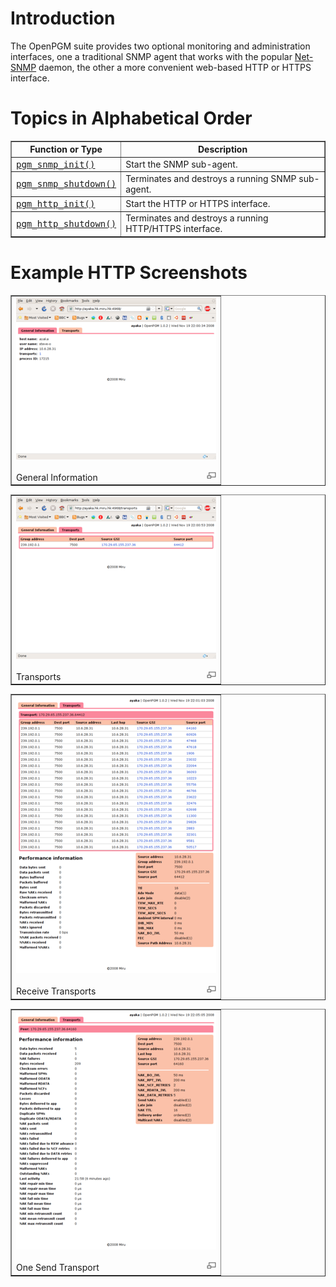 # Introduction #
The OpenPGM suite provides two optional monitoring and administration interfaces, one a traditional SNMP agent that works with the popular [Net-SNMP](http://net-snmp.sourceforge.net/) daemon, the other a more convenient web-based HTTP or HTTPS interface.


# Topics in Alphabetical Order #
<table cellpadding='5' border='1' cellspacing='0'>
<tr>
<th>Function or Type</th>
<th>Description</th>
</tr>
<tr>
<td><tt><a href='OpenPgm2CReferencePgmSnmpInit.md'>pgm_snmp_init()</a></tt></td>
<td>Start the SNMP sub-agent.</td>
</tr><tr>
<td><tt><a href='OpenPgm2CReferencePgmSnmpShutdown.md'>pgm_snmp_shutdown()</a></tt></td>
<td>Terminates and destroys a running SNMP sub-agent.</td>
</tr><tr>
<td><tt><a href='OpenPgm2CReferencePgmHttpInit.md'>pgm_http_init()</a></tt></td>
<td>Start the HTTP or HTTPS interface.</td>
</tr><tr>
<td><tt><a href='OpenPgm2CReferencePgmHttpShutdown.md'>pgm_http_shutdown()</a></tt></td>
<td>Terminates and destroys a running HTTP/HTTPS interface.</td>
</tr>
</table>


# Example HTTP Screenshots #

<table cellpadding='5' border='1' cellspacing='0'>
<tr>
<td><a href='img/PGMHTTP_-_general_information.png'><img src='img/320px-PGMHTTP_-_general_information.png' /><br /><br /><img src='img/magnify-clip.png' align='right' /></a>General Information</td>
</tr>
</table>

<table cellpadding='5' border='1' cellspacing='0'>
<tr>
<td><a href='img/PGMHTTP_-_transports.png'><img src='img/320px-PGMHTTP_-_transports.png' /><br /><br /><img src='img/magnify-clip.png' align='right' /></a>Transports</td>
</tr>
</table>

<table cellpadding='5' border='1' cellspacing='0'>
<tr>
<td><a href='img/PGMHTTP_-_receive_transport.png'><img src='img/320px-PGMHTTP_-_receive_transport.png' /><br /><br /><img src='img/magnify-clip.png' align='right' /></a>Receive Transports</td>
</tr>
</table>

<table cellpadding='5' border='1' cellspacing='0'>
<tr>
<td><a href='img/PGMHTTP_-_send_transport.png'><img src='img/320px-PGMHTTP_-_send_transport.png' /><br /><br /><img src='img/magnify-clip.png' align='right' /></a>One Send Transport</td>
</tr>
</table>